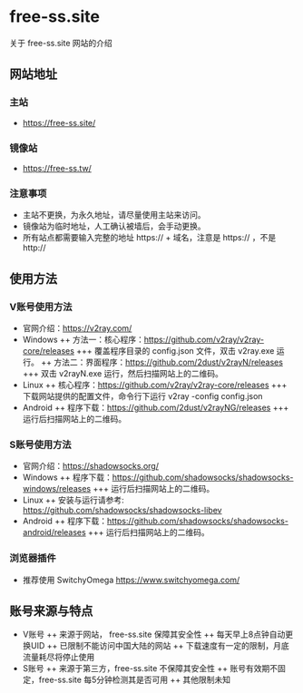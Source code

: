 # free-ss.site
关于 free-ss.site 网站的介绍

## 网站地址
### 主站
+ https://free-ss.site/
### 镜像站
+ https://free-ss.tw/
### 注意事项
+ 主站不更换，为永久地址，请尽量使用主站来访问。
+ 镜像站为临时地址，人工确认被墙后，会手动更换。
+ 所有站点都需要输入完整的地址 https:// + 域名，注意是 https:// ，不是 http://

## 使用方法
### V账号使用方法
+ 官网介绍：https://v2ray.com/
+ Windows
++ 方法一：核心程序：https://github.com/v2ray/v2ray-core/releases
+++ 覆盖程序目录的 config.json 文件，双击 v2ray.exe 运行。
++ 方法二：界面程序：https://github.com/2dust/v2rayN/releases
+++ 双击 v2rayN.exe 运行，然后扫描网站上的二维码。
+ Linux
++ 核心程序：https://github.com/v2ray/v2ray-core/releases
+++ 下载网站提供的配置文件，命令行下运行 v2ray -config config.json
+ Android
++ 程序下载：https://github.com/2dust/v2rayNG/releases
+++ 运行后扫描网站上的二维码。
### S账号使用方法
+ 官网介绍：https://shadowsocks.org/
+ Windows
++ 程序下载：https://github.com/shadowsocks/shadowsocks-windows/releases
+++ 运行后扫描网站上的二维码。
+ Linux
++ 安装与运行请参考: https://github.com/shadowsocks/shadowsocks-libev
+ Android
++ 程序下载：https://github.com/shadowsocks/shadowsocks-android/releases
+++ 运行后扫描网站上的二维码。
### 浏览器插件
+ 推荐使用 SwitchyOmega https://www.switchyomega.com/

## 账号来源与特点
+ V账号
++ 来源于网站， free-ss.site 保障其安全性
++ 每天早上8点钟自动更换UID
++ 已限制不能访问中国大陆的网站
++ 下载速度有一定的限制，月底流量耗尽将停止使用
+ S账号
++ 来源于第三方，free-ss.site 不保障其安全性
++ 账号有效期不固定，free-ss.site 每5分钟检测其是否可用
++ 其他限制未知
